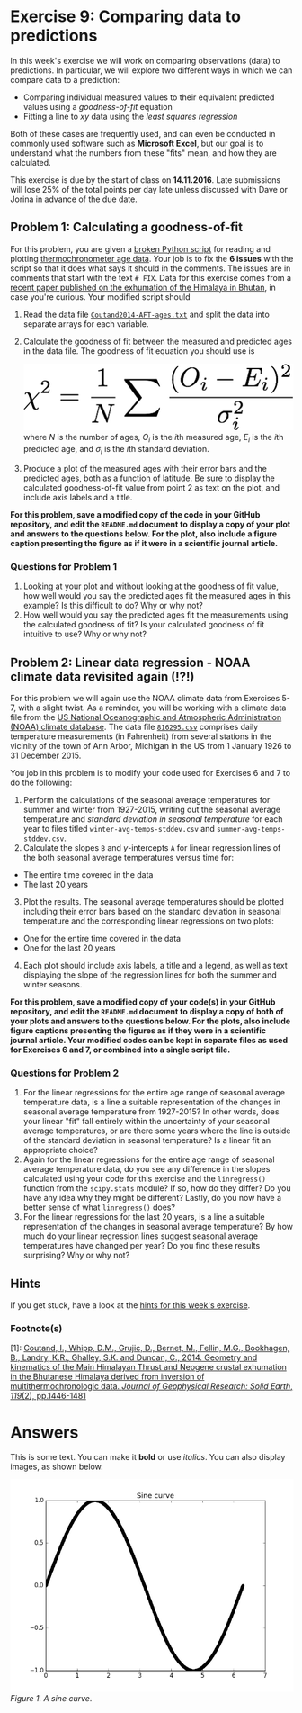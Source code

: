 # Exercise 9: Comparing data to predictions
In this week's exercise we will work on comparing observations (data) to predictions.
In particular, we will explore two different ways in which we can compare data to a prediction:

- Comparing individual measured values to their equivalent predicted values using a *goodness-of-fit* equation
- Fitting a line to *xy* data using the *least squares regression*

Both of these cases are frequently used, and can even be conducted in commonly used software such as **Microsoft Excel**, but our goal is to understand what the numbers from these "fits" mean, and how they are calculated.

This exercise is due by the start of class on **14.11.2016**.
Late submissions will lose 25% of the total points per day late unless discussed with Dave or Jorina in advance of the due date.

## Problem 1: Calculating a goodness-of-fit
For this problem, you are given a [broken Python script](read-and-plot-data.py) for reading and plotting [thermochronometer age data](Coutand2014-AFT-ages.txt).
Your job is to fix the **6 issues** with the script so that it does what says it should in the comments.
The issues are in comments that start with the text `# FIX`.
Data for this exercise comes from a [recent paper published on the exhumation of the Himalaya in Bhutan](http://dx.doi.org/10.1002/2013JB010891), in case you're curious.
Your modified script should

1. Read the data file [`Coutand2014-AFT-ages.txt`](Coutand2014-AFT-ages.txt) and split the data into separate arrays for each variable.
2. Calculate the goodness of fit between the measured and predicted ages in the data file.
The goodness of fit equation you should use is

    ![Reduced chi-squared](Images/reduced-chi-squared.png)<br/>
where *N* is the number of ages, *O<sub>i</sub>* is the *i*th measured age, *E<sub>i</sub>* is the *i*th predicted age, and *σ<sub>i</sub>* is the *i*th standard deviation.
3. Produce a plot of the measured ages with their error bars and the predicted ages, both as a function of latitude.
Be sure to display the calculated goodness-of-fit value from point 2 as text on the plot, and include axis labels and a title.

**For this problem, save a modified copy of the code in your GitHub repository, and edit the `README.md` document to display a copy of your plot and answers to the questions below.
For the plot, also include a figure caption presenting the figure as if it were in a scientific journal article.**

### Questions for Problem 1
1. Looking at your plot and without looking at the goodness of fit value, how well would you say the predicted ages fit the measured ages in this example?
Is this difficult to do?
Why or why not?
2. How well would you say the predicted ages fit the measurements using the calculated goodness of fit?
Is your calculated goodness of fit intuitive to use?
Why or why not?

## Problem 2: Linear data regression - NOAA climate data revisited again (!?!)
For this problem we will again use the NOAA climate data from Exercises 5-7, with a slight twist.
As a reminder, you will be working with a climate data file from the [US National Oceanographic and Atmospheric Administration (NOAA) climate database](https://www.ncdc.noaa.gov/cdo-web/).
The data file [`816295.csv`](Data/816295.csv) comprises daily temperature measurements (in Fahrenheit) from several stations in the vicinity of the town of Ann Arbor, Michigan in the US from 1 January 1926 to 31 December 2015.

You job in this problem is to modify your code used for Exercises 6 and 7 to do the following:

1. Perform the calculations of the seasonal average temperatures for summer and winter from 1927-2015, writing out the seasonal average temperature and *standard deviation in seasonal temperature* for each year to files titled `winter-avg-temps-stddev.csv` and `summer-avg-temps-stddev.csv`.
2. Calculate the slopes `B` and *y*-intercepts `A` for linear regression lines of the both seasonal average temperatures versus time for:
  - The entire time covered in the data
  - The last 20 years
3. Plot the results.
The seasonal average temperatures should be plotted including their error bars based on the standard deviation in seasonal temperature and the corresponding linear regressions on two plots:
  - One for the entire time covered in the data
  - One for the last 20 years
4. Each plot should include axis labels, a title and a legend, as well as text displaying the slope of the regression lines for both the summer and winter seasons.

**For this problem, save a modified copy of your code(s) in your GitHub repository, and edit the `README.md` document to display a copy of both of your plots and answers to the questions below.
For the plots, also include figure captions presenting the figures as if they were in a scientific journal article.
Your modified codes can be kept in separate files as used for Exercises 6 and 7, or combined into a single script file.**

### Questions for Problem 2
1. For the linear regressions for the entire age range of seasonal average temperature data, is a line a suitable representation of the changes in seasonal average temperature from 1927-2015?
In other words, does your linear "fit" fall entirely within the uncertainty of your seasonal average temperatures, or are there some years where the line is outside of the standard deviation in seasonal temperature?
Is a linear fit an appropriate choice?
2. Again for the linear regressions for the entire age range of seasonal average temperature data, do you see any difference in the slopes calculated using your code for this exercise and the `linregress()` function from the `scipy.stats` module?
If so, how do they differ?
Do you have any idea why they might be different?
Lastly, do you now have a better sense of what `linregress()` does?
3. For the linear regressions for the last 20 years, is a line a suitable representation of the changes in seasonal average temperature?
By how much do your linear regression lines suggest seasonal average temperatures have changed per year?
Do you find these results surprising?
Why or why not?

## Hints
If you get stuck, have a look at the [hints for this week's exercise](https://github.com/Intro-Quantitative-Geology/Lesson-8-Basic-geostatistics/blob/master/Lesson/hints.md).

### Footnote(s)
[1]: [Coutand, I., Whipp, D.M., Grujic, D., Bernet, M., Fellin, M.G., Bookhagen, B., Landry, K.R., Ghalley, S.K. and Duncan, C., 2014. Geometry and kinematics of the Main Himalayan Thrust and Neogene crustal exhumation in the Bhutanese Himalaya derived from inversion of multithermochronologic data. *Journal of Geophysical Research: Solid Earth*, *119*(2), pp.1446-1481](https://dx.doi.org/10.1002/2013JB010891)

# Answers
This is some text.
You can make it **bold** or use *italics*.
You can also display images, as shown below.

![A sine curve](Images/sine-curve.png)<br/>
*Figure 1. A sine curve*.
